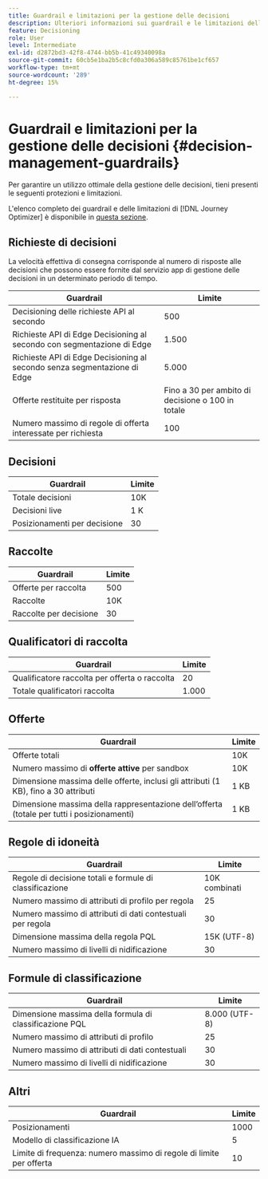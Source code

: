 ```yaml
---
title: Guardrail e limitazioni per la gestione delle decisioni
description: Ulteriori informazioni sui guardrail e le limitazioni della gestione delle decisioni.
feature: Decisioning
role: User
level: Intermediate
exl-id: d2872bd3-42f8-4744-bb5b-41c49340098a
source-git-commit: 60cb5e1ba2b5c8cfd0a306a589c85761be1cf657
workflow-type: tm+mt
source-wordcount: '289'
ht-degree: 15%

---
```


# Guardrail e limitazioni per la gestione delle decisioni {#decision-management-guardrails}

Per garantire un utilizzo ottimale della gestione delle decisioni, tieni presenti le seguenti protezioni e limitazioni.

L&#39;elenco completo dei guardrail e delle limitazioni di [!DNL Journey Optimizer] è disponibile in [questa sezione](../start/guardrails.md).

## Richieste di decisioni

La velocità effettiva di consegna corrisponde al numero di risposte alle decisioni che possono essere fornite dal servizio app di gestione delle decisioni in un determinato periodo di tempo.

| Guardrail | Limite |
| ------- | ------- |
| Decisioning delle richieste API al secondo | 500 |
| Richieste API di Edge Decisioning al secondo con segmentazione di Edge | 1.500 |
| Richieste API di Edge Decisioning al secondo senza segmentazione di Edge | 5.000 |
| Offerte restituite per risposta | Fino a 30 per ambito di decisione o 100 in totale |
| Numero massimo di regole di offerta interessate per richiesta | 100 |

## Decisioni

| Guardrail | Limite |
| ------- | ------- |
| Totale decisioni | 10K |
| Decisioni live | 1 K |
| Posizionamenti per decisione | 30 |

## Raccolte

| Guardrail | Limite |
| ------- | ------- |
| Offerte per raccolta | 500 |
| Raccolte | 10K |
| Raccolte per decisione | 30 |

## Qualificatori di raccolta

| Guardrail | Limite |
| ------- | ------- |
| Qualificatore raccolta per offerta o raccolta | 20 |
| Totale qualificatori raccolta | 1.000 |

## Offerte

| Guardrail | Limite |
| ------- | ------- |
| Offerte totali | 10K |
| Numero massimo di **offerte attive** per sandbox | 10K |
| Dimensione massima delle offerte, inclusi gli attributi (1 KB), fino a 30 attributi | 1 KB |
| Dimensione massima della rappresentazione dell’offerta (totale per tutti i posizionamenti) | 1 KB |

## Regole di idoneità

| Guardrail | Limite |
| ------- | ------- |
| Regole di decisione totali e formule di classificazione | 10K combinati |
| Numero massimo di attributi di profilo per regola | 25 |
| Numero massimo di attributi di dati contestuali per regola | 30 |
| Dimensione massima della regola PQL | 15K (UTF-8) |
| Numero massimo di livelli di nidificazione | 30 |

## Formule di classificazione

| Guardrail | Limite |
| ------- | ------- |
| Dimensione massima della formula di classificazione PQL | 8.000 (UTF-8) |
| Numero massimo di attributi di profilo | 25 |
| Numero massimo di attributi di dati contestuali | 30 |
| Numero massimo di livelli di nidificazione | 30 |

## Altri

| Guardrail | Limite |
| ------- | ------- |
| Posizionamenti | 1000 |
| Modello di classificazione IA | 5 |
| Limite di frequenza: numero massimo di regole di limite per offerta | 10 |

